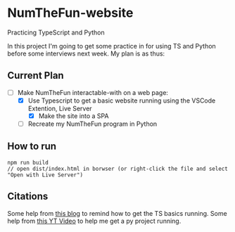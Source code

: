 # NumTheFun-website
Practicing TypeScript and Python

In this project I'm going to get some practice in for using TS and Python before some interviews next week. My plan is as thus:

## Current Plan
- [ ] Make NumTheFun interactable-with on a web page:
  - [x] Use Typescript to get a basic website running using the VSCode Extention, Live Server
    - [x] Make the site into a SPA
  - [ ] Recreate my NumTheFun program in Python

## How to run
```
npm run build
// open dist/index.html in borwser (or right-click the file and select "Open with Live Server")
```

## Citations
Some help from [this blog][1] to remind how to get the TS basics running.
Some help from [this YT Video][1] to help me get a py project running.

[1]: https://levelup.gitconnected.com/hello-world-starting-a-web-app-from-a-blank-canvas-9b73fa2cb7e6
[2]: https://www.youtube.com/watch?v=8ext9G7xspg&t=5236s